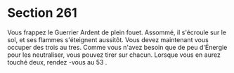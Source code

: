 # Section 261

Vous frappez le Guerrier Ardent de plein fouet. Assommé, il s'écroule sur le sol, et ses
flammes s'éteignent aussitôt. Vous devez maintenant vous occuper des trois au tres.
Comme vous n'avez besoin que de peu d'Énergie pour les neutraliser, vous pouvez tirer
sur chacun. Lorsque vous en aurez touché deux, rendez -vous au  53 .